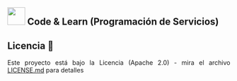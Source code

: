 <div align="justify">

## <img src=../../../images/coding-book.png width="40"> Code & Learn (Programación de Servicios)

## Licencia 📄

Este proyecto está bajo la Licencia (Apache 2.0) - mira el archivo [LICENSE.md](../../../LICENSE) para detalles

</div>